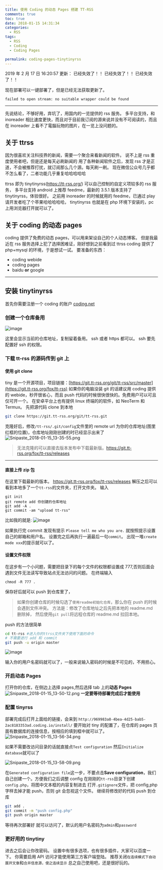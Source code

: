 ```yaml
---
title: 使用 Coding 的动态 Pages 搭建 TT-RSS
comments: true
toc: true
date: 2018-01-15 14:31:34
categories:
  - RSS
tags:
  - RSS
  - Coding
  - Coding Pages

permalink: coding-pages-tinytinyrss
---
```


2019 年 2 月 17 日 16:20:57 更新：
已经失效了！！
已经失效了！！
已经失效了！！

现在部署可以一键部署了，但是已经无法获取更新了。

```plain
failed to open stream: no suitable wrapper could be found
```

---

先说结论，不够好用，弃坑了，用国内的一览提供的 rss 服务。
多平台支持，和 inoreader 相比速度更快，而且对于目前我订阅的源来说并没有不可阅读的，而且在 inoreader 上看不了電腦玩物的图片，在一览上没问题的。

## 关于 ttrss

因为很喜欢关注科技界的新闻，需要一个聚合来看新闻的软件。
说不上是 rss 重度使用者吧，但是还是每天必刷新闻的
用了各种新闻软件之后，发现 rss 才是正道，不会被推荐打扰，就订阅那么几个源。每天刷一刷。
现在微信公众号几乎都不怎么看了，二者功能几乎重复哈哈哈哈哈

ttrss 即为 tinytinyrss(<https://tt-rss.org/>)
可以自己控制的自定义项较多的 rss 服务，
多平台支持
android 上推荐 feedme，最新的 3.5.1 版本支持了 tinytinyrss，体验很好。
之前用 inoreader 的时候就用的 feedme，已通过 play 请开发者吃了个苹果哈哈哈哈哈，
tinytinyrss 也就是在 php 环境下安装的，pc 上用浏览器打开就可以了。

<!-- more -->

## 关于 coding 的动态 pages

coding 提供了免费的动态 pages，可以用来架设自己的个人动态博客。
但是我最近在 rss 服务选择上犯了选择困难证，刚好想到之前看到过 ttrss
coding 提供了 php+mysql 的环境，于是想试一试。
要准备的东西：

- coding webide
- coding pages
- baidu **or** google

---

## 安装 tinytinyrss

首先你需要注册一个 coding 的账户
[coding.net](https://coding.net/)

### 创建一个仓库备用

![image](https://user-images.githubusercontent.com/13938334/52909564-6838a680-32c5-11e9-9be8-5628f3350c95.png)

这里会显示当前的仓库地址，复制留着备用。
ssh 或者 https 都可以。
ssh 要先配置好 ssh 的权限。

### 下载 tt-rss 的源码传到 git 上

#### 使用 git clone

tiny 是一个开源项目，项目链接：[https://git.tt-rss.org/git/tt-rss/src/master](https://git.tt-rss.org/fox/tt-rss)
如果你的电脑没装 git 的话建议用 coding 提供的 webide，秒开很省心，而且 push 代码的时候很快很快的。免费用户可以可且仅可开一个。
在安卓平台上也有提供 linux 终端的的软件，如 NeoTerm 和 Termux。
先把源代码 clone 到本地

```bash
git clone https://git.tt-rss.org/git/tt-rss.git
```

克隆好后，修改`/tt-rss/.git/config`文件里的 remote url 为你的仓库地址(图里红框的位置)，仓库地址刚刚创建的时已经显示出来了
![Snipaste_2018-01-15_13-35-55.png](https://i.loli.net/2018/01/15/5a5c3e29a6434.png)

> 无法克隆的可以直接去版本发布中下载最新版。<https://git.tt-rss.org/fox/tt-rss/releases>

---

#### 直接上传 zip 包

在这里下载最新的版本。
<https://git.tt-rss.org/fox/tt-rss/releases>
解压之后可以看到本地多了一个`tt-rss`的文件夹，打开文件夹。
输入

```shell
git init
git remote add 你创建的仓库地址
git add -A .
git commit -am "upload tt-rss"
```

比如我的就是:
![image](https://user-images.githubusercontent.com/13938334/52909625-94a0f280-32c6-11e9-9cc3-3e689e0fe950.png)

如果执行完 commit 发现有提示 `Please tell me who you are.`
就按照提示设置自己的邮箱和用户名。
设置完之后再执行一遍最后一句`commit`。
出现一堆`create mode xxx`的提示就可以了。

#### 设置文件权限

在这步有一个小问题，需要把目录下的每个文件的权限都设置成 777,否则后面会遇到文件无法读写导致站点无法访问的问题。
在终端输入

```shell
chmod -R 777 .
```

保存好后就可以 push 到仓库里了，

> 如果你创建仓库的时候勾选了`使用readme初始化仓库`，那么你在 push 的时候会遇到文件冲突。
> 方法是：修改了仓库地址之后先把本地的 readme.md 删除掉，
> 然后使用`git pull`将远程仓库的 readme.md 拉回本地。

push 的方法很简单

```bash
cd tt-rss #进入你的ttrss文件夹下使用下面的命令
# 不需要进行 add 和 commit
git push -u origin master
```

![image](https://user-images.githubusercontent.com/13938334/52909675-61ab2e80-32c7-11e9-8950-2cda85122c5e.png)

输入你的用户名密码就可以了，一般来说输入密码的时候是不可见的，不用担心。

### 开启动态 Pages

打开你的仓库，在侧边上选择 pages,然后选择 tab 上的**动态 Pages**
![Snipaste_2018-01-15_13-50-12.png](https://i.loli.net/2018/01/15/5a5c4125bfd47.png)
**一定要等待部署完成后才能使用**

### 配置 tinyrss

部署完成后打开上面给的链接，会来到
`http://969983a8-4bea-4d25-bab5-2ac8183353ad.coding.io/install/`
要开始对 tiny 的配置了，在仓库的 pages 页面有数据库的连接信息，按相应的填到框中就可以了。
![Snipaste_2018-01-15_13-56-34.png](https://i.loli.net/2018/01/15/5a5c435383b2d.png)

如果不需要改访问目录的话就直接点`Test configuration`
然后`Initialize database`就可以了

![Snipaste_2018-01-15_13-58-09.png](https://i.loli.net/2018/01/15/5a5c435390342.png)

在`Generated configuration file`这一步，不要点击**Save configuration**，我们自己创建一个。方便我们之后调整 config
在刚刚的`tt-rss`目录下创建`config.php`，将图中文本框的内容复制进去
打开`.gitignore`文件，把 config,php 字样去掉才能 push，否则 git 会忽视这个文件。
继续将修改好的代码 push 到仓库

```bash
git add .
git commit -m "push config.php"
git push origin master
```

等待再次部署好
就可以访问了，默认的用户名密码为`admin`和`password`

### 更好用的 tinytiny

进去之后会让你改密码。
设置中有很多选项，也有很多插件，大家可以百度一下。
你需要启用 API 访问才能使用第三方客户端登陆。
推荐关闭`在连续模式下自动展开文章`和`合并信息源，使之连续显示`
总之自己使用吧，还是很好玩的。
